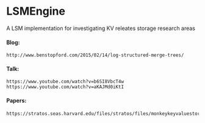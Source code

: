 # LSMEngine
A LSM implementation for investigating KV releates storage research areas


#### Blog: 

    http://www.benstopford.com/2015/02/14/log-structured-merge-trees/

#### Talk:
  
    https://www.youtube.com/watch?v=b6SI8VbcT4w
    https://www.youtube.com/watch?v=aKAJMd0iKtI

#### Papers:
  
    https://stratos.seas.harvard.edu/files/stratos/files/monkeykeyvaluestore.pdf

